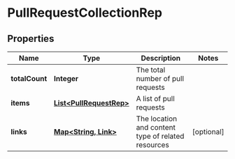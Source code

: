 

# PullRequestCollectionRep


## Properties

| Name | Type | Description | Notes |
|------------ | ------------- | ------------- | -------------|
|**totalCount** | **Integer** | The total number of pull requests |  |
|**items** | [**List&lt;PullRequestRep&gt;**](PullRequestRep.md) | A list of pull requests |  |
|**links** | [**Map&lt;String, Link&gt;**](Link.md) | The location and content type of related resources |  [optional] |



